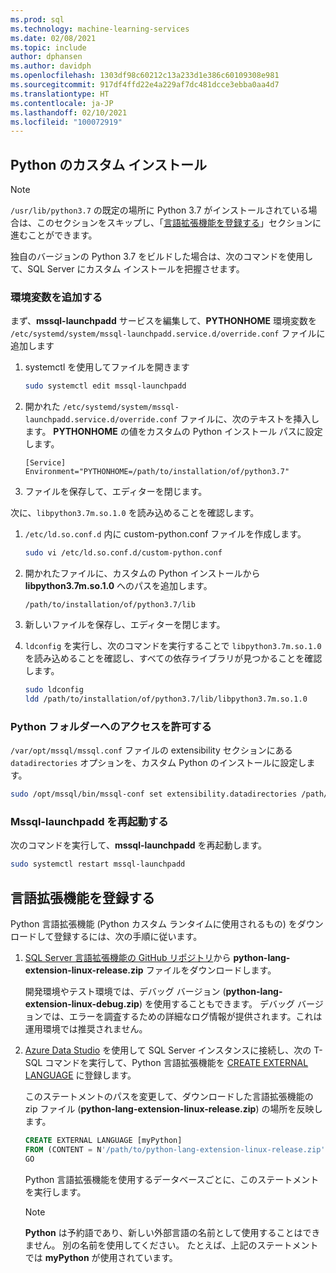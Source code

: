 ```yaml
---
ms.prod: sql
ms.technology: machine-learning-services
ms.date: 02/08/2021
ms.topic: include
author: dphansen
ms.author: davidph
ms.openlocfilehash: 1303df98c60212c13a233d1e386c60109308e981
ms.sourcegitcommit: 917df4ffd22e4a229af7dc481dcce3ebba0aa4d7
ms.translationtype: HT
ms.contentlocale: ja-JP
ms.lasthandoff: 02/10/2021
ms.locfileid: "100072919"
---
```

## <a name="custom-installation-of-python"></a>Python のカスタム インストール

> [!NOTE]
> `/usr/lib/python3.7` の既定の場所に Python 3.7 がインストールされている場合は、このセクションをスキップし、「[言語拡張機能を登録する](#register-language-extension-linux)」セクションに進むことができます。

独自のバージョンの Python 3.7 をビルドした場合は、次のコマンドを使用して、SQL Server にカスタム インストールを把握させます。

### <a name="add-environment-variable"></a>環境変数を追加する

まず、**mssql-launchpadd** サービスを編集して、**PYTHONHOME** 環境変数を `/etc/systemd/system/mssql-launchpadd.service.d/override.conf` ファイルに追加します

1. systemctl を使用してファイルを開きます

    ```bash
    sudo systemctl edit mssql-launchpadd
    ```

1. 開かれた `/etc/systemd/system/mssql-launchpadd.service.d/override.conf` ファイルに、次のテキストを挿入します。 **PYTHONHOME** の値をカスタムの Python インストール パスに設定します。

    ```
    [Service]
    Environment="PYTHONHOME=/path/to/installation/of/python3.7"
    ```

1. ファイルを保存して、エディターを閉じます。

次に、`libpython3.7m.so.1.0` を読み込めることを確認します。

1. `/etc/ld.so.conf.d` 内に custom-python.conf ファイルを作成します。

    ```bash
    sudo vi /etc/ld.so.conf.d/custom-python.conf
    ```

1. 開かれたファイルに、カスタムの Python インストールから **libpython3.7m.so.1.0** へのパスを追加します。

    ```
    /path/to/installation/of/python3.7/lib
    ```

1. 新しいファイルを保存し、エディターを閉じます。

1. `ldconfig` を実行し、次のコマンドを実行することで `libpython3.7m.so.1.0` を読み込めることを確認し、すべての依存ライブラリが見つかることを確認します。

    ```bash
    sudo ldconfig
    ldd /path/to/installation/of/python3.7/lib/libpython3.7m.so.1.0
    ```

### <a name="grant-access-to-python-folder"></a>Python フォルダーへのアクセスを許可する

`/var/opt/mssql/mssql.conf` ファイルの extensibility セクションにある `datadirectories` オプションを、カスタム Python のインストールに設定します。

```bash
sudo /opt/mssql/bin/mssql-conf set extensibility.datadirectories /path/to/installation/of/python3.7
```

### <a name="restart-mssql-launchpadd"></a>Mssql-launchpadd を再起動する

次のコマンドを実行して、**mssql-launchpadd** を再起動します。

```bash
sudo systemctl restart mssql-launchpadd
```

<a name="register-language-extension-linux"></a>

## <a name="register-language-extension"></a>言語拡張機能を登録する

Python 言語拡張機能 (Python カスタム ランタイムに使用されるもの) をダウンロードして登録するには、次の手順に従います。

1. [SQL Server 言語拡張機能の GitHub リポジトリ](https://github.com/microsoft/sql-server-language-extensions/releases)から **python-lang-extension-linux-release.zip** ファイルをダウンロードします。

    開発環境やテスト環境では、デバッグ バージョン (**python-lang-extension-linux-debug.zip**) を使用することもできます。 デバッグ バージョンでは、エラーを調査するための詳細なログ情報が提供されます。これは運用環境では推奨されません。

1. [Azure Data Studio](../../../azure-data-studio/what-is-azure-data-studio.md) を使用して SQL Server インスタンスに接続し、次の T-SQL コマンドを実行して、Python 言語拡張機能を [CREATE EXTERNAL LANGUAGE](../../../t-sql/statements/create-external-language-transact-sql.md) に登録します。 

    このステートメントのパスを変更して、ダウンロードした言語拡張機能の zip ファイル (**python-lang-extension-linux-release.zip**) の場所を反映します。

    ```sql
    CREATE EXTERNAL LANGUAGE [myPython]
    FROM (CONTENT = N'/path/to/python-lang-extension-linux-release.zip', FILE_NAME = 'libPythonExtension.so.1.1');
    GO
    ```

    Python 言語拡張機能を使用するデータベースごとに、このステートメントを実行します。

    > [!NOTE]
    > **Python** は予約語であり、新しい外部言語の名前として使用することはできません。 別の名前を使用してください。 たとえば、上記のステートメントでは **myPython** が使用されています。
